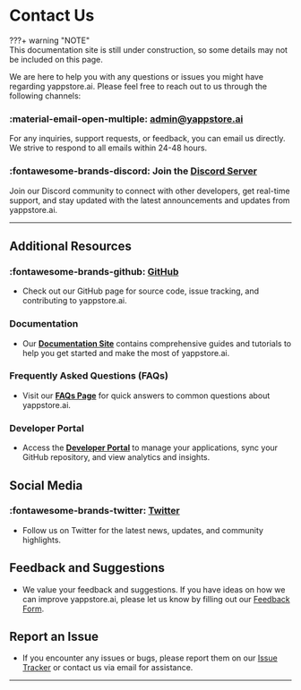 # Contact Us

???+ warning "NOTE"    
    This documentation site is still under construction, so some details may not be included on this page.

We are here to help you with any questions or issues you might have regarding yappstore.ai. Please feel free to reach out to us through the following channels:

### :material-email-open-multiple: [admin@yappstore.ai](mailto:admin@yappstore.ai)
For any inquiries, support requests, or feedback, you can email us directly. We strive to respond to all emails within 24-48 hours.

### :fontawesome-brands-discord: Join the [**Discord Server**](https://discord.com/invite/9vdvUDz22V)
Join our Discord community to connect with other developers, get real-time support, and stay updated with the latest announcements and updates from yappstore.ai.


---

## Additional Resources

### :fontawesome-brands-github: [**GitHub**](https://github.com/yappstore)
- Check out our GitHub page for source code, issue tracking, and contributing to yappstore.ai.

### Documentation
- Our [**Documentation Site**](https://docs.yappstore.ai) contains comprehensive guides and tutorials to help you get started and make the most of yappstore.ai.

### Frequently Asked Questions (FAQs)
- Visit our [**FAQs Page**](#) for quick answers to common questions about yappstore.ai.

### Developer Portal
- Access the [**Developer Portal**](https://developer.yappstore.ai) to manage your applications, sync your GitHub repository, and view analytics and insights.

## Social Media

### :fontawesome-brands-twitter: [**Twitter**](https://twitter.com/yappstore_ai)
- Follow us on Twitter for the latest news, updates, and community highlights.


## Feedback and Suggestions
- We value your feedback and suggestions. If you have ideas on how we can improve yappstore.ai, please let us know by filling out our [Feedback Form](#).

## Report an Issue
- If you encounter any issues or bugs, please report them on our [Issue Tracker](https://github.com/yappstore/issues) or contact us via email for assistance.

---
